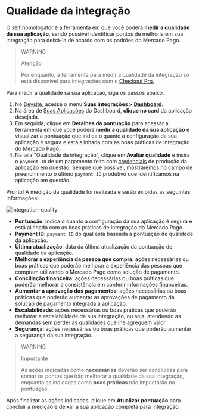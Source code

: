 # Qualidade da integração

O self homologator é a ferramenta em que você poderá **medir a qualidade da sua aplicação**, sendo possível identificar pontos de melhoria em sua integração para deixá-la de acordo com os padrões do Mercado Pago.

> WARNING
>
> Atenção
>
> Por enquanto, a ferramenta para medir a qualidade da integração só está disponível para integrações com o [Checkout Pro.](/developers/pt/docs/checkout-pro/landing)

Para medir a qualidade sa sua aplicação, siga os passos abaixo.

1. No [Devsite](/developers/pt/docs), acesse o menu **Suas integrações > [Dashboard](/developers/pt/guides/additional-content/dashboard/introduction)**.
2. Na área de [Suas Aplicações](/developers/pt/docs/dashboard/applications) do Dashboard, **clique no card** da aplicação desejada. 
3. Em seguida, clique em **Detalhes da pontuação** para acessar a ferramenta em que você poderá **medir a qualidade da sua aplicação** e visualizar a pontuação que indica o quanto a configuração da sua aplicação é segura e está alinhada com as boas práticas de integração do Mercado Pago. 
4. Na tela "Qualidade da integração", clique em **Avaliar qualidade** e insira o `payment ID` de um pagamento feito com [credenciais](/developers/pt/guides/additional-content/credentials/credentials) de produção da aplicação em questão. Sempre que possível, mostraremos no campo de preenchimento o último `payment ID` produtivo que identificamos na aplicação em questão.

Pronto! A medição da qualidade foi realizada e serão exibidas as seguintes informações:

![integration-quality](homologator/integration-quality-pt.png)

* **Pontuação**: indica o quanto a configuração da sua aplicação é segura e está alinhada com as boas práticas de integração do Mercado Pago.
* **Payment ID**: `payment ID` do qual está baseada a pontuação de qualidade da aplicação.
* **Última atualização**: data da última atualização da pontuação de qualidade da aplicação.
* **Melhorar a experiência da pessoa que compra**: ações necessárias ou boas práticas que poderão melhorar a experiência das pessoas que compram utilizando o Mercado Pago como solução de pagamento.
* **Conciliação financeira**: ações necessárias ou boas práticas que poderão melhorar a consistência em conferir informações financeiras.
* **Aumentar a aprovação dos pagamentos**: ações necessárias ou boas práticas que poderão aumentar as aprovações de pagamento da solução de pagamento integrada à aplicação.
* **Escalabilidade**: ações necessárias ou boas práticas que poderão melhorar a escalabilidade de sua integração, ou seja, atendendo as demandas sem perder as qualidades que lhe agreguem valor.
* **Segurança**: ações necessárias ou boas práticas que poderão aumentar a segurança da sua integração.

> WARNING
>
> Importante
>
> As ações indicadas como **necessárias** deverão ser concluidas para somar os pontos que irão melhorar a qualidade da sua integração, enquanto as indicadas como **boas práticas** não impactarão na pontuação.

Após finalizar as ações indicadas, clique em **Atualizar pontuação** para concluir a medição e deixar a sua aplicacão completa para integração.